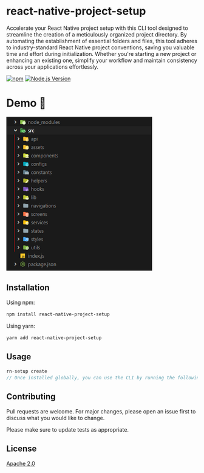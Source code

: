 # react-native-project-setup

Accelerate your React Native project setup with this CLI tool designed to streamline the creation of a meticulously organized project directory. By automating the establishment of essential folders and files, this tool adheres to industry-standard React Native project conventions, saving you valuable time and effort during initialization. Whether you're starting a new project or enhancing an existing one, simplify your workflow and maintain consistency across your applications effortlessly.

[![npm](https://img.shields.io/npm/v/react-native-project-setup)](https://www.npmjs.com/package/react-native-project-setup)    [![Node.js Version](https://img.shields.io/badge/node-%3E%3D16.0.0-brightgreen)](https://nodejs.org/en/)


# Demo :movie_camera:

![](./image/folders.png)

## Installation

Using npm:

```bash
npm install react-native-project-setup

```
Using yarn:

```bash
yarn add react-native-project-setup

```

## Usage

```javascript
rn-setup create
// Once installed globally, you can use the CLI by running the following command in your terminal:

```

## Contributing

Pull requests are welcome. For major changes, please open an issue first
to discuss what you would like to change.

Please make sure to update tests as appropriate.

## License

[Apache 2.0](https://www.apache.org/licenses/LICENSE-2.0.txt)